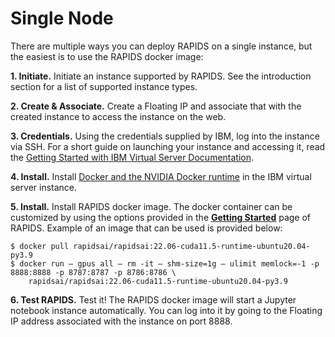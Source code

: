 # Single Node

There are multiple ways you can deploy RAPIDS on a single instance, but the easiest is to use the RAPIDS docker image:

**1. Initiate.** Initiate an instance supported by RAPIDS. See the introduction
section for a list of supported instance types.

**2. Create & Associate.** Create a Floating IP and associate that with the created instance to access the instance on the web.

**3. Credentials.** Using the credentials supplied by IBM, log into the instance
via SSH. For a short guide on launching your instance and accessing it, read the
[Getting Started with IBM Virtual Server Documentation](https://cloud.ibm.com/docs/virtual-servers?topic=virtual-servers-getting-started-tutorial).

**4. Install.** Install [Docker and the NVIDIA Docker
runtime](https://docs.nvidia.com/datacenter/cloud-native/container-toolkit/install-guide.html)
in the IBM virtual server instance.

**5. Install.** Install RAPIDS docker image. The docker container can be
customized by using the options provided in the **[Getting
Started](https://rapids.ai/start.html)** page of RAPIDS. Example of an image
that can be used is provided below:

```shell
$ docker pull rapidsai/rapidsai:22.06-cuda11.5-runtime-ubuntu20.04-py3.9
$ docker run — gpus all — rm -it — shm-size=1g — ulimit memlock=-1 -p 8888:8888 -p 8787:8787 -p 8786:8786 \
    rapidsai/rapidsai:22.06-cuda11.5-runtime-ubuntu20.04-py3.9
```

**6. Test RAPIDS.** Test it! The RAPIDS docker image will start a Jupyter
notebook instance automatically. You can log into it by going to the Floating IP address
associated with the instance on port 8888.
